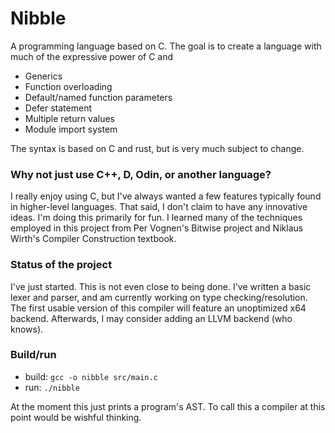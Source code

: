 # Nibble
A programming language based on C. The goal is to create a language with much of the expressive power of C and 
- Generics
- Function overloading
- Default/named function parameters
- Defer statement
- Multiple return values
- Module import system

The syntax is based on C and rust, but is very much subject to change.

### Why not just use C++, D, Odin, or another language? 
I really enjoy using C, but I've always wanted a few features typically found in higher-level languages. That said, I don't claim to have any innovative ideas. I'm doing this primarily for fun. I learned many of the techniques employed in this project from Per Vognen's Bitwise project and Niklaus Wirth's Compiler Construction textbook.

### Status of the project
I've just started. This is not even close to being done. I've written a basic lexer and parser, and am currently working on type checking/resolution. The first usable version of this compiler will feature an unoptimized x64 backend. Afterwards, I may consider adding an LLVM backend (who knows).

### Build/run
- build: `gcc -o nibble src/main.c`
- run: `./nibble`

At the moment this just prints a program's AST. To call this a compiler at this point would be wishful thinking.

